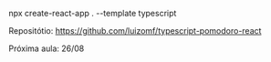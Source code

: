 npx create-react-app . --template typescript

Repositótio: https://github.com/luizomf/typescript-pomodoro-react

Próxima aula: 26/08
